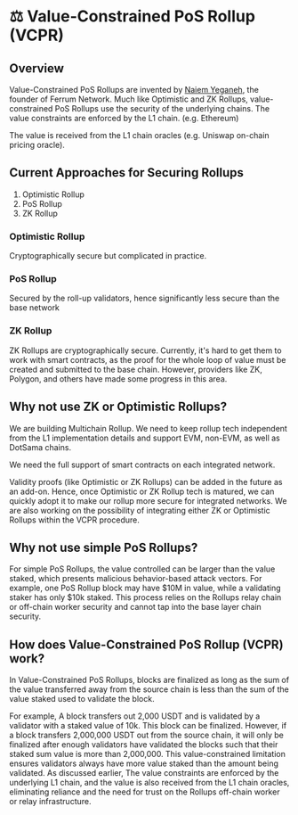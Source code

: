 # ⚖ Value-Constrained PoS Rollup (VCPR)

## Overview

Value-Constrained PoS Rollups are invented by [Naiem Yeganeh](https://app.gitbook.com/u/rJ7jDJJY9khFwQtRT8XsXqTe8Tn1 "mention"), the founder of Ferrum Network. Much like Optimistic and ZK Rollups, value-constrained PoS Rollups use the security of the underlying chains. The value constraints are enforced by the L1 chain. (e.g. Ethereum)

The value is received from the L1 chain oracles (e.g. Uniswap on-chain pricing oracle).

## Current Approaches for Securing Rollups

1. Optimistic Rollup
2. PoS Rollup
3. ZK Rollup

### Optimistic Rollup

Cryptographically secure but complicated in practice.

### PoS Rollup

Secured by the roll-up validators, hence significantly less secure than the base network

### ZK Rollup

ZK Rollups are cryptographically secure. Currently, it's hard to get them to work with smart contracts, as the proof for the whole loop of value must be created and submitted to the base chain. However, providers like ZK, Polygon, and others have made some progress in this area.&#x20;

## Why not use ZK or Optimistic Rollups?

We are building Multichain Rollup. We need to keep rollup tech independent from the L1 implementation details and support EVM, non-EVM, as well as DotSama chains.

We need the full support of smart contracts on each integrated network.

Validity proofs (like Optimistic or ZK Rollups) can be added in the future as an add-on. Hence, once Optimistic or ZK Rollup tech is matured, we can quickly adopt it to make our rollup more secure for integrated networks. We are also working on the possibility of integrating either ZK or Optimistic Rollups within the VCPR procedure.&#x20;

## Why not use simple PoS Rollups?

For simple PoS Rollups, the value controlled can be larger than the value staked, which presents malicious behavior-based attack vectors. For example, one PoS Rollup block may have $10M in value, while a validating staker has only $10k staked. This process relies on the Rollups relay chain or off-chain worker security and cannot tap into the base layer chain security.

## How does Value-Constrained PoS Rollup (VCPR) work?

In Value-Constrained PoS Rollups, blocks are finalized as long as the sum of the value transferred away from the source chain is less than the sum of the value staked used to validate the block.

For example, A block transfers out 2,000 USDT and is validated by a validator with a staked value of 10k. This block can be finalized. However, if a block transfers 2,000,000 USDT out from the source chain, it will only be finalized after enough validators have validated the blocks such that their staked sum value is more than 2,000,000. This value-constrained limitation ensures validators always have more value staked than the amount being validated. As discussed earlier, The value constraints are enforced by the underlying L1 chain, and the value is also received from the L1 chain oracles, eliminating reliance and the need for trust on the Rollups off-chain worker or relay infrastructure.



